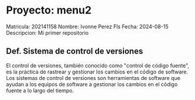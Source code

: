 # Proyecto: menu2
Matricula:	202141158
Nombre:		Ivonne Perez Fls
Fecha:		2024-08-15
Descripcion:	Mi primer repositorio

## Def. Sistema de control de versiones
El control de versiones, también conocido como "control de código fuente", es la práctica de rastrear y gestionar los cambios en el código de software. Los sistemas de control de versiones son herramientas de software que ayudan a los equipos de software a gestionar los cambios en el código fuente a lo largo del tiempo. 